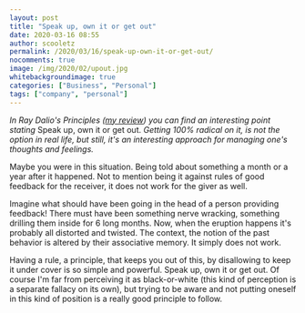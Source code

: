 ```yaml
---
layout: post
title: "Speak up, own it or get out"
date: 2020-03-16 08:55
author: scooletz
permalink: /2020/03/16/speak-up-own-it-or-get-out/
nocomments: true
image: /img/2020/02/upout.jpg
whitebackgroundimage: true
categories: ["Business", "Personal"]
tags: ["company", "personal"]
---
```


*In Ray Dalio's Principles ([my review](https://www.goodreads.com/review/show/2254565243)) you can find an interesting point stating* Speak up, own it or get out. *Getting 100% radical on it, is not the option in real life, but still, it's an interesting approach for managing one's thoughts and feelings.*

Maybe you were in this situation. Being told about something a month or a year after it happened. Not to mention being it against rules of good feedback for the receiver, it does not work for the giver as well.

Imagine what should have been going in the head of a person providing feedback! There must have been something nerve wracking, something drilling them inside for 6 long months. Now, when the eruption happens it's probably all distorted and twisted. The context, the notion of the past behavior is altered by their associative memory. It simply does not work.

Having a rule, a principle, that keeps you out of this, by disallowing to keep it under cover is so simple and powerful. Speak up, own it or get out. Of course I'm far from perceiving it as black-or-white (this kind of perception is a separate fallacy on its own), but trying to be aware and not putting oneself in this kind of position is a really good principle to follow.
